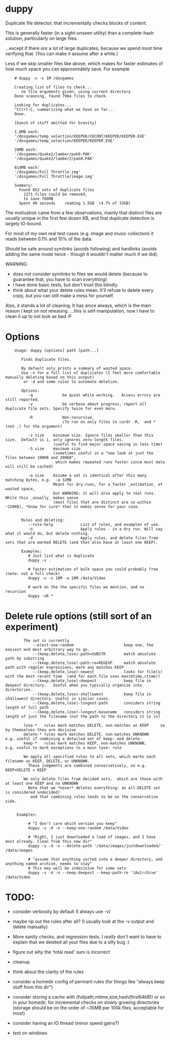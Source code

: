duppy
================


Duplicate file detector, that incrementally checks blocks of content. 


This is generally faster (in a sight-unseen utility) than a complete-hash solution,
particularly on large files. 

...except if there _are_ a lot of large duplicates, because we spend most time verifying that. (You can make it assume after a while.)



Less if we skip smaller files like above, which makes for faster estimates of how much
space you can approximately save. For example

```
    # duppy -v -s 1M /dosgames

    Creating list of files to check...
       no file arguments given, using current directory
    Done scanning, found 7984 files to check.

    Looking for duplicates...
    ^CCtrl-C, summarizing what we have so far...
    Done.

    [bunch of stuff omitted for brevity]

    1.8MB each:
    '/dosgames/temp_selection/KEEPER/CDCONT/KEEPER/KEEPER.EXE'
    '/dosgames/temp_selection/KEEPER/KEEPER.EXE'

    29MB each:
    '/dosgames/Quake2/lamber/pak0.PAK'
    '/dosgames/Quake2/lamber2/pak0.PAK'

    614MB each:
    '/dosgames/Full Throttle.img'
    '/dosgames/Full Throttle/image.img'

    Summary:
      Found 652 sets of duplicate files
        1271 files could be removed,
        to save 766MB
      Spent 49 seconds    reading 1.5GB  (4.7% of 33GB)
```



The motivation came from a few observations, 
mainly that distinct files are usually unique in the first few dozen KB,
and that duplicate detection is largely IO-bound.

For most of my own real test cases (e.g. image and music collection) it reads between 0.1% and 10% of the data.


Should be safe around symlinks (avoids following) and hardlinks (avoids adding the same inode twice - though it wouldn't matter much if we did).


WARNING: 
- does not consider symlinks to files we would delete (because to guarantee that, you have to scan _everything_)
- I have done basic tests, but don't trust this blindly.
- think about what your delete rules mean. It'll refuse to delete every copy, but you can still make a mess for yourself.


Also, it stands a lot of cleaning. It has since always, which is the main reason I kept on not releasing.
...this is self-manipulation, now I have to clean it up to not look as bad :P


Options
===
```
    Usage: duppy [options] path [path...]

       Finds duplicate files.

       By default only prints a summary of wasted space.
       Use -v for a full list of duplicates (I feel more comfortable manually deleting based on this output)
        or -d and some rules to automate deletion.

       Options:
          -q             be quiet while working.   Access errors are still reported.
          -v             be verbose about progress, report all duplicate file sets. Specify twice for even more.

          -R             Non-recursive.
                         (To run on only files in curdr -R,  and * (not .) for the argument)

          -s size    minimum size. Ignore files smaller than this size.  Default is 1, only ignores zero-length files.
                     (useful to find major space saving in less time)
          -S size    maximum size
                     (sometimes useful in a "now look at just the files between 100KB and 200KB",
                      which makes repeated runs faster since most data will still be cached)

          -a size    Assume a set is identical after this many matching bytes, e.g.  -a 32MB
                     Meant for dry-runs, for a faster _estimation_ of wasted space,
                     but WARNING: it will also apply to real runs. While this _usually_ makes sense
                     (most files that are distinct are so within ~150KB), *know for sure* that it makes sense for your case.


       Rules and deleting:
          --rule-help            List of rules, and examples of use.
          -n                     Apply rules - in a dry run. Will say what it would do, but delete nothing.
          -d                     Apply rules, and delete files from sets that are marked DELETE (and that also have at least one KEEP).

       Examples:
          # Just list what is duplicate
          duppy -v .

          # faster estimation of bulk space you could probably free  (note: not a full check)
          duppy -v -s 10M -a 20M /data/Video

          # work on the the specific files we mention, and no recursion
          duppy -vR *
```


Delete rule options (still sort of an experiment)
===
```
        The set is currently
            --elect-one-random                      keep one, the easiest and most arbitrary way to go.
            --(keep,delete,lose)-path=SUBSTR        match absolute path by substring
            --(keep,delete,lose)-path-re=REGEXP     match absolute path with regular expressions, mark any matches KEEP
            --(keep,delete,lose)-newest             looks for file(s) with the most recent time  (and for each file uses max(mtime,ctime))
            --(keep,delete,lose)-deepest            keep file in deepest directory.   Useful when you typically organize into directories.
            --(keep,delete,lose)-shallowest         keep file in shallowest directory. Useful in similar cases.
            --(keep,delete,lose)-longest-path       considers string length of full path
            --(keep,delete,lose)-longest-basename   considers string length of just the filename (not the path to the directory it is in)

        lose-*   rules mark matches DELETE, non-matches as KEEP     so by themselves they are decisive
        delete-* rules mark matches DELETE, non-matches UNKNOWN     e.g. useful if combining a detailed set of keep- and delete-
        keep-*   rules mark matches KEEP, non-matches UNKNOWN,      e.g. useful to mark exceptions to a main lose- rule

        We apply all specified rules to all sets, which marks each filename as KEEP, DELETE, or UNKNOWN.
          These judgments are combined conservatively, so e.g. KEEP+DELETE = KEEP

        We only delete files from decided sets,  which are those with at least one KEEP and no UNKNOWN
          Note that we *never* deletes everything: an all-DELETE set is considered undecided)
           and that combining rules tends to be on the conservative side.


     Examples:

          # "I don't care which version you keep"
          duppy -v -d -n --keep-one-random /data/Video

          # "Right, I just downloaded a load of images, and I have most already. Clean from this new dir"
          duppy -v -d -n --delete-path '/data/images/justdownloaded/' /data/images

          # "assume that anything sorted into a deeper directory, and anything named archive, needs to stay"
          # This may well be indecisive for some sets
          duppy -v -d -n --keep-deepest --keep-path-re '[Aa]rchive' /data/Video
```





TODO:
=====
* consider verbosity by default (I always use -v)

* maybe rip out the rules after all? (I usually look at the -v output and delete manually)

* More sanity checks, and regression tests. I _really_ don't want to have to explain that we deleted all your files due to a silly bug  :)

* figure out why the 'total read' sum is incorrect

* cleanup


* think about the clarity of the rules

* consider a homedir config of permant rules (for things like "always keep stuff from this dir")


* consider storing a cache with (fullpath,mtime,size,hash(first64kB)) or so in your homedir,
  for incremental checks on slowly growing directories
  (storage should be on the order of ~35MB per 100k files, acceptable for most)

* consider having an IO thread (minor speed gains?)


* test on windows

